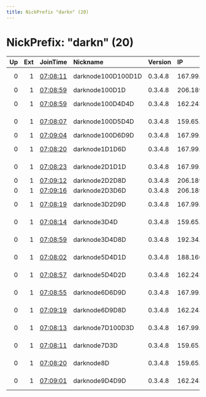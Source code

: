 ```yaml
---
title: NickPrefix "darkn" (20)
---
```


# NickPrefix: "darkn" (20)

|   Up |   Ext | JoinTime                                                                                            | Nickname           | Version   | IP              | AS                | CC   |   ORp |   Dirp | OS    | Contact                  |   eFamMembers |
|-----:|------:|:----------------------------------------------------------------------------------------------------|:-------------------|:----------|:----------------|:------------------|:-----|------:|-------:|:------|:-------------------------|--------------:|
|    0 |     1 | [07:08:11](https://metrics.torproject.org/rs.html#details/9696E93B2AC11F1F8CFDBBBDD06ECE020D278D5D) | darknode100D100D1D | 0.3.4.8   | 167.99.32.112   | DigitalOcean, LLC | nl   |  9001 |   9030 | Linux | sidsergey@protonmail.com |             1 |
|    0 |     1 | [07:08:59](https://metrics.torproject.org/rs.html#details/EE507C01453B7680728FBC22A48EF6123C3E0324) | darknode100D1D     | 0.3.4.8   | 206.189.191.125 | None              | us   |  9001 |   9030 | Linux | sidsergey@protonmail.com |             1 |
|    0 |     1 | [07:08:59](https://metrics.torproject.org/rs.html#details/3153B0E3C0595BA4BE9A2261F5B46680C899A222) | darknode100D4D4D   | 0.3.4.8   | 162.243.172.175 | DigitalOcean, LLC | us   |  9001 |   9030 | Linux | sidsergey@protonmail.com |             1 |
|    0 |     1 | [07:08:07](https://metrics.torproject.org/rs.html#details/E3C071C457661CA03B1CB61DFC273537B4CF0EEA) | darknode100D5D4D   | 0.3.4.8   | 159.65.204.20   | DigitalOcean, LLC | nl   |  9001 |   9030 | Linux | sidsergey@protonmail.com |             1 |
|    0 |     1 | [07:09:04](https://metrics.torproject.org/rs.html#details/799E1A33B2AD1D03BB0C3D41E391F905CE4F7BAA) | darknode100D6D9D   | 0.3.4.8   | 167.99.239.207  | None              | us   |  9001 |   9030 | Linux | sidsergey@protonmail.com |             1 |
|    0 |     1 | [07:08:20](https://metrics.torproject.org/rs.html#details/F9ECDCE3F5810D1B207E9B744C8EA8D23F3F3A30) | darknode1D1D6D     | 0.3.4.8   | 167.99.47.77    | DigitalOcean, LLC | nl   |  9001 |   9030 | Linux | sidsergey@protonmail.com |             1 |
|    0 |     1 | [07:08:23](https://metrics.torproject.org/rs.html#details/6CCB64889711241389A34AF523C4F6BBBD8E1D7D) | darknode2D1D1D     | 0.3.4.8   | 167.99.34.39    | DigitalOcean, LLC | nl   |  9001 |   9030 | Linux | sidsergey@protonmail.com |             1 |
|    0 |     1 | [07:09:12](https://metrics.torproject.org/rs.html#details/6FA8E1788A5E025D9B158F43DF9E3AB020E2AEA1) | darknode2D2D8D     | 0.3.4.8   | 206.189.199.28  | None              | us   |  9001 |   9030 | Linux | sidsergey@protonmail.com |             1 |
|    0 |     1 | [07:09:16](https://metrics.torproject.org/rs.html#details/3E3EBC65DB0B3435F90C5C03761721AB578FD006) | darknode2D3D6D     | 0.3.4.8   | 206.189.239.152 | None              | us   |  9001 |   9030 | Linux | sidsergey@protonmail.com |             1 |
|    0 |     1 | [07:08:19](https://metrics.torproject.org/rs.html#details/C557784A72AF84ECB791CD58E839F5DD365EC84E) | darknode3D2D9D     | 0.3.4.8   | 167.99.36.52    | DigitalOcean, LLC | nl   |  9001 |   9030 | Linux | sidsergey@protonmail.com |             1 |
|    0 |     1 | [07:08:14](https://metrics.torproject.org/rs.html#details/3F1481EE576485F679E81B064EB4192608DCDB90) | darknode3D4D       | 0.3.4.8   | 159.65.197.7    | DigitalOcean, LLC | nl   |  9001 |   9030 | Linux | sidsergey@protonmail.com |             1 |
|    0 |     1 | [07:08:59](https://metrics.torproject.org/rs.html#details/37123B539DD0E4D2747BCA7E9A053D19BC7D6CB4) | darknode3D4D8D     | 0.3.4.8   | 192.34.60.17    | DigitalOcean, LLC | us   |  9001 |   9030 | Linux | sidsergey@protonmail.com |             1 |
|    0 |     1 | [07:08:02](https://metrics.torproject.org/rs.html#details/8DE7DFB0849494FC71155B901C4697BA8E35B816) | darknode5D4D1D     | 0.3.4.8   | 188.166.78.228  | DigitalOcean, LLC | nl   |  9001 |   9030 | Linux | sidsergey@protonmail.com |             1 |
|    0 |     1 | [07:08:57](https://metrics.torproject.org/rs.html#details/0E9DD3D1BB3D3A0EC6E7FA1F4096E62534AACDEF) | darknode5D4D2D     | 0.3.4.8   | 162.243.163.51  | DigitalOcean, LLC | us   |  9001 |   9030 | Linux | sidsergey@protonmail.com |             1 |
|    0 |     1 | [07:08:55](https://metrics.torproject.org/rs.html#details/D92D2B47A85DE3019682313B59D7EAF1EB32B43A) | darknode6D6D9D     | 0.3.4.8   | 167.99.6.167    | DigitalOcean, LLC | us   |  9001 |   9030 | Linux | sidsergey@protonmail.com |             1 |
|    0 |     1 | [07:09:19](https://metrics.torproject.org/rs.html#details/7360197A44C58B382CEE328CEC14CADC7B64463B) | darknode6D9D8D     | 0.3.4.8   | 162.243.172.66  | DigitalOcean, LLC | us   |  9001 |   9030 | Linux | sidsergey@protonmail.com |             1 |
|    0 |     1 | [07:08:13](https://metrics.torproject.org/rs.html#details/B731C36ABADEA9DD20E2B7E31EC8542B50D07D78) | darknode7D100D3D   | 0.3.4.8   | 167.99.40.93    | DigitalOcean, LLC | nl   |  9001 |   9030 | Linux | sidsergey@protonmail.com |             1 |
|    0 |     1 | [07:08:11](https://metrics.torproject.org/rs.html#details/4B6BF95FCA467158BB325E067BE84E062804F9B6) | darknode7D3D       | 0.3.4.8   | 159.65.203.147  | DigitalOcean, LLC | nl   |  9001 |   9030 | Linux | sidsergey@protonmail.com |             1 |
|    0 |     1 | [07:08:20](https://metrics.torproject.org/rs.html#details/8906748DE4D53BB8030FFC4573606F269E189739) | darknode8D         | 0.3.4.8   | 159.65.194.28   | DigitalOcean, LLC | nl   |  9001 |   9030 | Linux | sidsergey@protonmail.com |             1 |
|    0 |     1 | [07:09:01](https://metrics.torproject.org/rs.html#details/91A2199BC8BEDF0A1CF6BC083519A0234E54B192) | darknode9D4D9D     | 0.3.4.8   | 162.243.173.95  | DigitalOcean, LLC | us   |  9001 |   9030 | Linux | sidsergey@protonmail.com |             1 |
